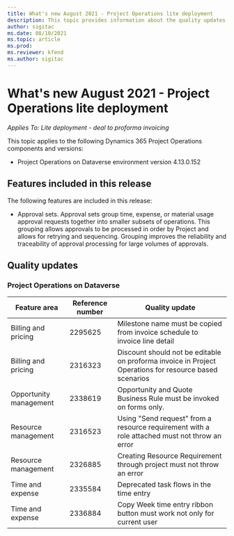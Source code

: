 ```yaml
---
title: What's new August 2021 - Project Operations lite deployment
description: This topic provides information about the quality updates available in the August 2021 release of Project Operations lite deployment.
author: sigitac
ms.date: 08/10/2021
ms.topic: article
ms.prod:
ms.reviewer: kfend 
ms.author: sigitac
---
```


# What's new August 2021 - Project Operations lite deployment

_Applies To: Lite deployment - deal to proforma invoicing_

This topic applies to the following Dynamics 365 Project Operations components and versions:

  - Project Operations on Dataverse environment version 4.13.0.152

## Features included in this release

The following features are included in this release:

- Approval sets. Approval sets group time, expense, or material usage approval requests together into smaller subsets of operations. This grouping allows approvals to be processed in order by Project and allows for retrying and sequencing. Grouping improves the reliability and traceability of approval processing for large volumes of approvals.

## Quality updates

###

### Project Operations on Dataverse

| **Feature area** | **Reference number** | **Quality update** |
| --- | --- | --- |
| Billing and pricing | 2295625 | Milestone name must be copied from invoice schedule to invoice line detail |
| Billing and pricing | 2316323 | Discount should not be editable on proforma invoice in Project Operations for resource based scenarios |
| Opportunity management | 2338619 | Opportunity and Quote Business Rule must be invoked on forms only. |
| Resource management | 2316523 | Using "Send request" from a resource requirement with a role attached must not throw an error |
| Resource management | 2326885 | Creating Resource Requirement through project must not throw an error |
| Time and expense | 2335584 | Deprecated task flows in the time entry |
| Time and expense | 2336884 | Copy Week time entry ribbon button must work not only for current user |
